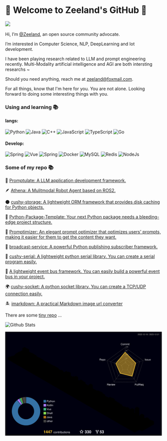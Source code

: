 # 🌌 Welcome to Zeeland's GitHub 💫

<!-- [![wakatime](https://wakatime.com/badge/user/ff2fd02f-93f5-46d4-af69-146d00163dbe.svg)](https://wakatime.com/@ff2fd02f-93f5-46d4-af69-146d00163dbe)
[![github](https://img.shields.io/github/followers/Undertone0809?logo=github&style=plastic)](https://github.com/alanhamlett?tab=followers) -->

![](https://komarev.com/ghpvc/?username=Undertone0809)

Hi, I’m [@Zeeland](https://github.com/Undertone0809), an open source community advocate.

I’m interested in Computer Science, NLP, DeepLearning and Iot development.

I have been playing research related to LLM and prompt engineering recently. Multi-Modality artificial intelligence and AGI are both intersting researchs ~

Should you need anything, reach me at zeeland@foxmail.com.

For all things, know that I'm here for you. You are not alone. Looking forward to doing some interesting things with you.

### Using and learning 📚
#### langs:
<!-- **Langs:** -->
![Python](https://img.shields.io/badge/Python-3373A7?style=flat-square&logo=python&logoColor=white)
![Java](https://img.shields.io/badge/Java-ED8B00?style=flat-square&logo=java&logoColor=white)
![C++](http://img.shields.io/badge/-C++-FF7F50?style=flat-square&logo=c%2B%2B&logoColor=ffffff)
![JavaScript](https://img.shields.io/badge/-JavaScript-%23F7DF1C?style=flat-square&logo=javascript&logoColor=ffff4a&color=d1b01f)
![TypeScript](https://img.shields.io/badge/-TypeScript-%23F7DF1C?style=flat-square&logo=typescript&logoColor=ffff4a&color=d1b01f)
![Go](https://img.shields.io/badge/Go-00ADD8?style=flat-square&logo=go&logoColor=white)

#### Develop:
<!-- **Develop:** -->
![Spring](http://img.shields.io/badge/-Spring-6DB33F?style=flat-square&logo=spring&logoColor=ffffff)
![Vue](https://img.shields.io/badge/-Vue-4FC08D?style=flat-square&logo=Vue.js&logoColor=fff)
![Spring](http://img.shields.io/badge/-Uniapp-6DB33F?style=flat-square&logo=Uniapp&logoColor=ffffff)
![Docker](https://img.shields.io/badge/-Docker-2C2255?style=flat-square&logo=docker)
![MySQL](https://img.shields.io/badge/-MySQL-5391FE?style=flat-square&logo=mysql&logoColor=ffffff)
![Redis](https://img.shields.io/badge/-Redis-DC382D?style=flat-square&logo=redis&logoColor=ffffff)
![NodeJs](https://img.shields.io/badge/-NodeJs-FF7D40?style=flat-square&logo=Node.js&logoColor=00d632)

### Some of my repo 📚

🔭 [Promptulate: A LLM application development framework.](https://github.com/Undertone0809/promptulate)

🪶 [Athena: A Mulitmodal Robot Agent based on ROS2.](https://github.com/Undertone0809/Athena)

🌑 [cushy-storage: A lightweight ORM framework that provides disk caching for Python objects.](https://github.com/Undertone0809/cushy-storage)

🐬 [Python-Package-Template: Your next Python package needs a bleeding-edge project structure.](https://github.com/Undertone0809/python-package-template)

🐠 [Promptimizer: An elegant prompt optimizer that optimizes users' prompts, making it easier for them to get the content they want.](https://github.com/Undertone0809/promptimizer)

🌊 [broadcast-service: A powerful Python publishing subscriber framework.](https://github.com/Undertone0809/broadcast-service)

💫 [cushy-serial: A lightweight python serial library. You can create a serial program easily.](https://github.com/Undertone0809/cushy-serial)

📘 [A lightweight event bus framework. You can easily build a powerful event bus in your project.](https://github.com/Undertone0809/omnius)

🌍 [cushy-socket: A python socket library. You can create a TCP/UDP connection easily.](https://github.com/Undertone0809/cushy-socket)

🏝️ [imarkdown: A practical Markdown image url converter](https://github.com/Undertone0809/imarkdown)

There are some [tiny repo](https://github.com/Undertone0809?page=1&tab=repositories) ...

<!-- ![Most Used Languages](https://github-readme-stats.vercel.app/api/top-langs/?username=Undertone0809&theme=merko&layout=compact)
![Github Stats](https://github-readme-stats.vercel.app/api?username=Undertone0809&show_icons=true&theme=merko&count_private=true) -->

<!-- ![Most Used Languages](https://github-readme-stats-zeeland.vercel.app/api/top-langs/?username=Undertone0809&theme=merko&layout=compact) -->
![Github Stats](https://github-readme-stats-zeeland.vercel.app/api?username=Undertone0809&show_icons=true&theme=merko&count_private=true)

[![Contributions in 3D](/profile-3d-contrib/profile-night-rainbow.svg)](https://github.com/marketplace/actions/github-profile-3d-contrib)

<!--

- 🔭 I’m currently working on ...
- 🌱 I’m currently learning ...
- 👯 I’m looking to collaborate on ...
- 🤔 I’m looking for help with ...
- 💬 Ask me about ...
- 📫 How to reach me: ...
- 😄 Pronouns: ...
- ⚡ Fun fact: ...

-->
